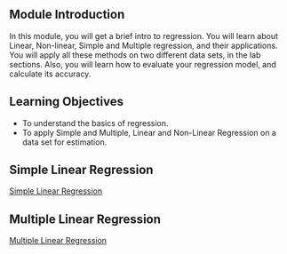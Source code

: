 ## Module Introduction

In this module, you will get a brief intro to regression. You will learn about Linear, Non-linear, Simple and Multiple regression, and their applications. You will apply all these methods on two different data sets, in the lab sections. Also, you will learn how to evaluate your regression model, and calculate its accuracy.

## Learning Objectives

* To understand the basics of regression.
* To apply Simple and Multiple, Linear and Non-Linear Regression on a data set for estimation.

## Simple Linear Regression

[Simple Linear Regression](https://github.com/1965Eric/IBM-ML0101EN-Machine-Learning-with-Python/blob/main/ML0101EN-Reg-Simple-Linear-Regression-Co2.ipynb)

## Multiple Linear Regression

[Multiple Linear Regression](https://github.com/1965Eric/IBM-ML0101EN-Machine-Learning-with-Python/blob/main/ML0101EN-Reg-Mulitple-Linear-Regression-Co2.ipynb)


